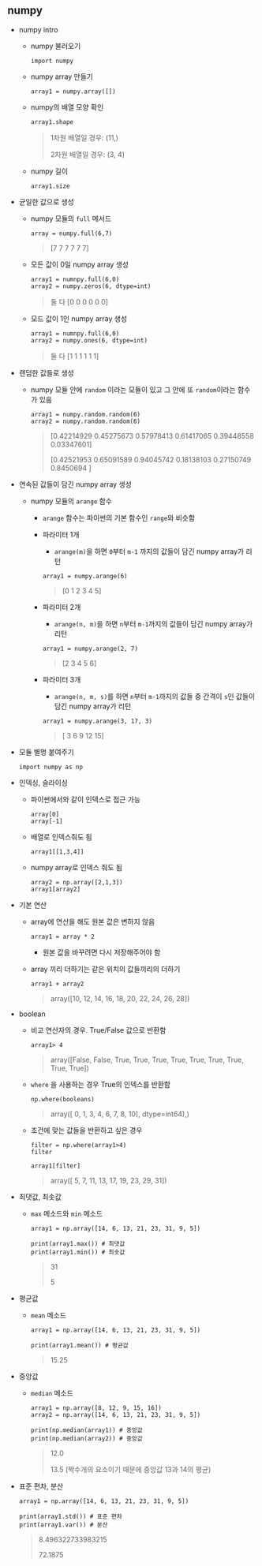 ## numpy

* numpy intro

  * numpy 불러오기

    ```
    import numpy
    ```

  * numpy array 만들기

    ```
    array1 = numpy.array([])
    ```

  * numpy의 배열 모양 확인

    ```
    array1.shape
    ```

    > 1차원 배열일 경우: (11,)
    >
    > 2차원 배열일 경우: (3, 4)

  * numpy 길이

    ```
    array1.size
    ```

* 균일한 값으로 생성

  * numpy 모듈의 `full` 메서드

    ```
    array = numpy.full(6,7)
    ```

    > [7 7 7 7 7 7]

  * 모든 값이 0일 numpy array 생성

    ```
    array1 = numnpy.full(6,0)
    array2 = numpy.zeros(6, dtype=int)
    ```

    > 둘 다 [0 0 0 0 0 0]

  * 모드 값이 1인 numpy array 생성

    ```
    array1 = numnpy.full(6,0)
    array2 = numpy.ones(6, dtype=int)
    ```

    > 둘 다 [1 1 1 1 1 1]

* 랜덤한 값들로 생성

  * numpy 모듈 안에 `random` 이라는 모듈이 있고 그 안에 또 `random`이라는 함수가 있음

    ```
    array1 = numpy.random.random(6)
    array2 = numpy.random.random(6)
    ```

    > [0.42214929 0.45275673 0.57978413 0.61417065 0.39448558 0.03347601]
    >
    > [0.42521953 0.65091589 0.94045742 0.18138103 0.27150749 0.8450694 ]

* 연속된 값들이 담긴 numpy array 생성

  * numpy 모듈의 `arange` 함수

    * `arange` 함수는 파이썬의 기본 함수인 `range`와 비슷함

    * 파라미터 1개

      * `arange(m)`을 하면 `0`부터 `m-1` 까지의 값들이 담긴 numpy array가 리턴

      ```
      array1 = numpy.arange(6)
      ```

      > [0 1 2 3 4 5]

    * 파라미터 2개

      * `arange(n, m)`을 하면 `n`부터 `m-1`까지의 값들이 담긴 numpy array가 리턴

      ```
      array1 = numpy.arange(2, 7)
      ```

      > [2 3 4 5 6]

    * 파라미터 3개

      * `arange(n, m, s)`를 하면 `n`부터 `m-1`까지의 값들 중 간격이 `s`인 값들이 담긴 numpy array가 리턴

      ```
      array1 = numpy.arange(3, 17, 3)
      ```

      > [ 3  6  9 12 15]

* 모듈 별명 붙여주기

  ```
  import numpy as np
  ```

* 인덱싱, 슬라이싱

  * 파이썬에서와 같이 인덱스로 접근 가능

    ```
    array[0]
    array[-1]
    ```

  * 배열로 인덱스줘도 됨

    ```
    array1[[1,3,4]]
    ```

  * numpy array로 인덱스 줘도 됨

    ```
    array2 = np.array([2,1,3])
    array1[array2]
    ```

* 기본 연산

  * array에 연산을 해도 원본 값은 변하지 않음

    ```
    array1 = array * 2
    ```

    * 원본 값을 바꾸려면 다시 저장해주어야 함

  * array 끼리 더하기는 같은 위치의 값들끼리의 더하기

    ```
    array1 + array2
    ```

    > array([10, 12, 14, 16, 18, 20, 22, 24, 26, 28])

* boolean

  * 비교 연산자의 경우. True/False 값으로 반환함

    ```
    array1> 4
    ```

    > array([False, False,  True,  True,  True,  True,  True,  True,  True,
    >         True,  True])

  * `where` 을 사용하는 경우 True의 인덱스를 반환함

    ```
    np.where(booleans)
    ```

    > array([ 0,  1,  3,  4,  6,  7,  8, 10], dtype=int64),)

  * 조건에 맞는 값들을 반환하고 싶은 경우

    ```
    filter = np.where(array1>4)
    filter
    
    array1[filter]
    ```

    > array([ 5,  7, 11, 13, 17, 19, 23, 29, 31])

* 최댓값, 최솟값

  * `max` 메소드와 `min` 메소드

    ```
    array1 = np.array([14, 6, 13, 21, 23, 31, 9, 5])
    
    print(array1.max()) # 최댓값
    print(array1.min()) # 최솟값
    ```

    > 31
    >
    > 5

* 평균값

  * `mean` 메소드

    ```
    array1 = np.array([14, 6, 13, 21, 23, 31, 9, 5])
    
    print(array1.mean()) # 평균값
    ```

    > 15.25

* 중앙값

  * `median` 메소드

    ```
    array1 = np.array([8, 12, 9, 15, 16])
    array2 = np.array([14, 6, 13, 21, 23, 31, 9, 5])
    
    print(np.median(array1)) # 중앙값
    print(np.median(array2)) # 중앙값
    ```

    > 12.0
    >
    > 13.5 (짝수개의 요소이기 때문에 중앙값 13과 14의 평균)

* 표준 편차, 분산

  ```
  array1 = np.array([14, 6, 13, 21, 23, 31, 9, 5])
  
  print(array1.std()) # 표준 편차
  print(array1.var()) # 분산
  ```

  > 8.496322733983215
  >
  > 72.1875